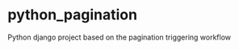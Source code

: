# python_pagination
Python django project based on the pagination
t r i g g e r i n g   w o r k f l o w  
 